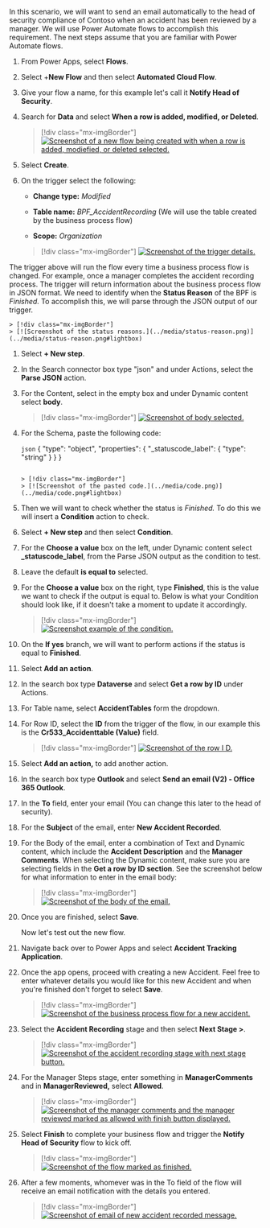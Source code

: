 In this scenario, we will want to send an email automatically to the head of security compliance of Contoso when an accident has been reviewed by a manager. We will use Power Automate flows to accomplish this requirement. The next steps assume that you are familiar with Power Automate flows.

1. From Power Apps, select **Flows**.

1. Select +**New Flow** and then select **Automated Cloud Flow**.

1. Give your flow a name, for this example let's call it **Notify Head of Security**.

1. Search for **Data** and select **When a row is added, modified, or Deleted**.

	> [!div class="mx-imgBorder"]
	> [![Screenshot of a new flow being created with when a row is added, modiefied, or deleted selected.](../media/row-added.png)](../media/row-added.png#lightbox)
	
1. Select **Create**.

1. On the trigger select the following:

	-   **Change type:** *Modified*
	
	-   **Table name:** *BPF\_AccidentRecording* (We will use the table created by the business process flow)
	
	-   **Scope:** *Organization*

	> [!div class="mx-imgBorder"]
	> [![Screenshot of the trigger details.](../media/trigger-details.png)](../media/trigger-details.png#lightbox)

The trigger above will run the flow every time a business process flow is changed. For example, once a manager completes the accident recording process. The trigger will return information about the business process flow in JSON format. We need to identify when the **Status Reason** of the BPF is *Finished.* To accomplish this, we will parse through the JSON output of our trigger.

	> [!div class="mx-imgBorder"]
	> [![Screenshot of the status reasons.](../media/status-reason.png)](../media/status-reason.png#lightbox)

1. Select **+ New step**.

1. In the Search connector box type "json" and under Actions, select the **Parse JSON** action.

1. For the Content, select in the empty box and under Dynamic content select **body**.

	> [!div class="mx-imgBorder"]
	> [![Screenshot of body selected.](../media/body.png)](../media/body.png#lightbox)

1. For the Schema, paste the following code:

	```json```
	{
	    "type": "object",
	    "properties": {
	        "_statuscode_label": {
	            "type": "string"
	        }
	    }
	}
	```

	> [!div class="mx-imgBorder"]
	> [![Screenshot of the pasted code.](../media/code.png)](../media/code.png#lightbox)

1. Then we will want to check whether the status is *Finished.* To do this we will insert a **Condition** action to check.

1. Select **+ New step** and then select **Condition**.

1. For the **Choose a value** box on the left, under Dynamic content select **\_statuscode\_label**, from the Parse JSON output as the condition to test.

1. Leave the default **is equal to** selected.

1. For the **Choose a value** box on the right, type **Finished**, this is the value we want to check if the output is equal to. Below is what your Condition should look like, if it doesn't take a moment to update it accordingly.

	> [!div class="mx-imgBorder"]
	> [![Screenshot example of the condition.](../media/condition.png)](../media/condition.png#lightbox)

1. On the **If yes** branch, we will want to perform actions if the status is equal to **Finished**.

1. Select **Add an action**.

1. In the search box type **Dataverse** and select **Get a row by ID** under Actions.

1. For Table name, select **AccidentTables** form the dropdown.

1. For Row ID, select the **ID** from the trigger of the flow, in our example this is the **Cr533\_Accidenttable (Value)** field.

	> [!div class="mx-imgBorder"]
	> [![Screenshot of the row I D.](../media/row-id.png)](../media/row-id.png#lightbox)

1. Select **Add an action,** to add another action.

1. In the search box type **Outlook** and select **Send an email (V2) - Office 365 Outlook**.

1. In the **To** field, enter your email (You can change this later to the head of security).

1. For the **Subject** of the email, enter **New Accident Recorded**.

1. For the Body of the email, enter a combination of Text and Dynamic content, which include the **Accident Description** and the **Manager Comments**. When selecting the Dynamic content, make sure you are selecting fields in the **Get a row by ID section**. See the screenshot below for what information to enter in the email body:

	> [!div class="mx-imgBorder"]
	> [![Screenshot of the body of the email.](../media/email.png)](../media/email.png#lightbox)

1. Once you are finished, select **Save**.

	Now let's test out the new flow.

1.  Navigate back over to Power Apps and select **Accident Tracking Application**.

1.  Once the app opens, proceed with creating a new Accident. Feel free to enter whatever details you would like for this new Accident and when you're finished don't forget to select **Save**.

	> [!div class="mx-imgBorder"]
	> [![Screenshot of the business process flow for a new accident.](../media/new-accident.png)](../media/new-accident.png#lightbox)

1.  Select the **Accident Recording** stage and then select **Next Stage \>**.

	> [!div class="mx-imgBorder"]
	> [![Screenshot of the accident recording stage with next stage button.](../media/accident-recording-next.png)](../media/accident-recording-next.png#lightbox)

1.  For the Manager Steps stage, enter something in **ManagerComments** and in **ManagerReviewed,** select **Allowed**.

	> [!div class="mx-imgBorder"]
	> [![Screenshot of the manager comments and the manager reviewed marked as allowed with finish button displayed.](../media/finish.png)](../media/finish.png#lightbox)

1.  Select **Finish** to complete your business flow and trigger the **Notify Head of Security** flow to kick off.

	> [!div class="mx-imgBorder"]
	> [![Screenshot of the flow marked as finished.](../media/flow-finished.png)](../media/flow-finished.png#lightbox)

1.  After a few moments, whomever was in the To field of the flow will receive an email notification with the details you entered.

	> [!div class="mx-imgBorder"]
	> [![Screenshot of email of new accident recorded message.](../media/new-accident-recorded.png)](../media/new-accident-recorded.png#lightbox)